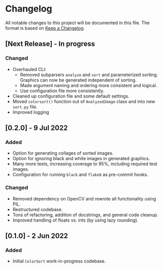 # Changelog
All notable changes to this project will be documented in this file. The format is based on [Keep a Changelog](https://keepachangelog.com/en/1.0.0/).

## [Next Release] - In progress
### Changed 
- Overhauled CLI: 
    - Removed subparsers `analyze` and `sort` and parameterized sorting. Graphics can now be generated independent of sorting.
    - Made argument naming and ordering more consistent and logical. 
    - Use configuration file more consistently.
- Cleaned up configuration file and some default settings.
- Moved `colorsort()` function out of `AnalyzedImage` class and into new `sort.py` file. 
- Improved logging

## [0.2.0] - 9 Jul 2022
### Added
- Option for generating collages of sorted images. 
- Option for ignoring black and white images in generated graphics. 
- Many more tests, increasing coverage to 95%, including required test images.
- Configuration for running `black` and `flake8` as pre-commit hooks. 

### Changed
- Removed dependency on OpenCV and rewrote all functionality using PIL.
- Restructured codebase. 
- Tons of refactoring, addition of docstrings, and general code cleanup.
- Improved handling of floats vs. ints (by using lazy rounding).

## [0.1.0] - 2 Jun 2022
### Added
- Initial `ColorSort` work-in-progress codebase.
